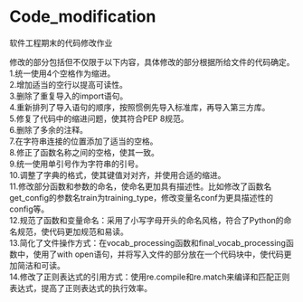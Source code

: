 # Code_modification
软件工程期末的代码修改作业

修改的部分包括但不仅限于以下内容，具体修改的部分根据所给文件的代码确定。  
1.统一使用4个空格作为缩进。  
2.增加适当的空行以提高可读性。  
3.删除了重复导入的import语句。  
4.重新排列了导入语句的顺序，按照惯例先导入标准库，再导入第三方库。  
5.修复了代码中的缩进问题，使其符合PEP 8规范。  
6.删除了多余的注释。  
7.在字符串连接的位置添加了适当的空格。  
8.修正了函数名称之间的空格，使其一致。  
9.统一使用单引号作为字符串的引号。  
10.调整了字典的格式，使其键值对对齐，并使用合适的缩进。  
11.修改部分函数和参数的命名，使命名更加具有描述性。比如修改了函数名get_config的参数名train为training_type，修改变量名conf为更具描述性的config等。  
12.规范了函数和变量命名：采用了小写字母开头的命名风格，符合了Python的命名规范，使代码更加规范和易读。  
13.简化了文件操作方式：在vocab_processing函数和final_vocab_processing函数中，使用了with open语句，并将写入文件的部分放在一个代码块中，使代码更加简洁和可读。  
14.修改了正则表达式的引用方式：使用re.compile和re.match来编译和匹配正则表达式，提高了正则表达式的执行效率。